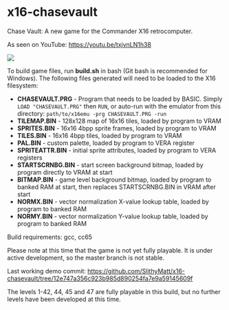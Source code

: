 # x16-chasevault
Chase Vault: A new game for the Commander X16 retrocomputer.

As seen on YouTube: https://youtu.be/txjvnLN1h38

![](cv9.gif)

To build game files, run **build.sh** in bash (Git bash is recommended for Windows). The following files generated will need to be loaded to the X16 filesystem:

* **CHASEVAULT.PRG** - Program that needs to be loaded by BASIC.
Simply `LOAD "CHASEVAULT.PRG"` then `RUN`, or auto-run with the emulator from this directory: `path/to/x16emu -prg CHASEVAULT.PRG -run`
* **TILEMAP.BIN** - 128x128 map of 16x16 tiles, loaded by program to VRAM
* **SPRITES.BIN** - 16x16 4bpp sprite frames, loaded by program to VRAM
* **TILES.BIN** - 16x16 4bpp tiles, loaded by program to VRAM
* **PAL.BIN** - custom palette, loaded by program to VERA register
* **SPRITEATTR.BIN** - initial sprite attributes, loaded by program to VERA registers
* **STARTSCRNBG.BIN** - start screen background bitmap, loaded by program directly to VRAM at start
* **BITMAP.BIN** - game level background bitmap, loaded by program to banked RAM at start, then replaces STARTSCRNBG.BIN in VRAM after start
* **NORMX.BIN** - vector normalization X-value lookup table, loaded by program to banked RAM
* **NORMY.BIN** - vector normalization Y-value lookup table, loaded by program to banked RAM

Build requirements: gcc, cc65

Please note at this time that the game is not yet fully
playable. It is under active development, so the master branch is not stable.

Last working demo commit: https://github.com/SlithyMatt/x16-chasevault/tree/12e747a356c923b985d890254fa7e9a59145609f

The levels 1-42, 44, 45 and 47 are fully playable in this build, but no further levels have been developed at this time.
